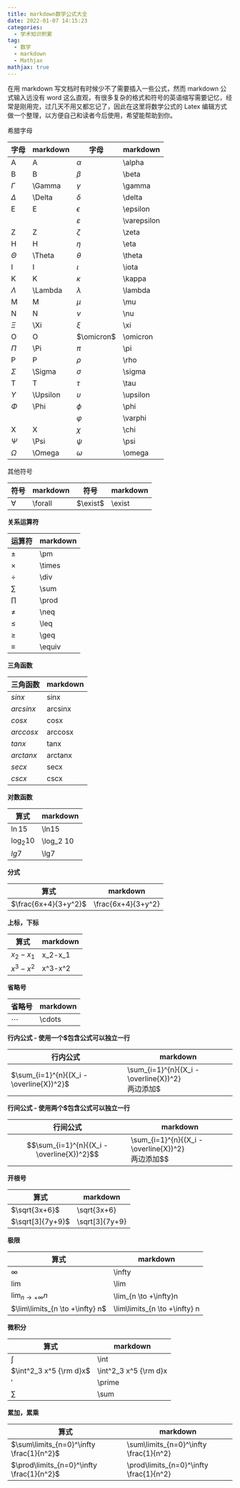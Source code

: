 ```yaml
---
title: markdown数学公式大全
date: 2022-01-07 14:15:23
categories:
  - 学术知识积累
tag:
  - 数学
  - markdown
  - Mathjax
mathjax: true
---
```


在用 markdown 写文档时有时候少不了需要插入一些公式，然而 markdown 公式输入远没有 word 这么直观，有很多复杂的格式和符号的英语缩写需要记忆，经常是刚用完，过几天不用又都忘记了，因此在这里将数学公式的 Latex 编辑方式做一个整理，以方便自己和读者今后使用，希望能帮助到你。

<!--more-->

希腊字母

| 字母       | markdown | 字母          | markdown    |
| ---------- | -------- | ------------- | ----------- |
| A          | A        | $\alpha$      | \alpha      |
| B          | B        | $\beta$       | \beta       |
| $\Gamma$   | \Gamma   | $\gamma$      | \gamma      |
| $\Delta$   | \Delta   | $\delta$      | \delta      |
| E          | E        | $\epsilon$    | \epsilon    |
|            |          | $\varepsilon$ | \varepsilon |
| Z          | Z        | $\zeta$       | \zeta       |
| H          | H        | $\eta$        | \eta        |
| $\Theta$   | \Theta   | $\theta$      | \theta      |
| I          | I        | $\iota$       | \iota       |
| K          | K        | $\kappa$      | \kappa      |
| $\Lambda$  | \Lambda  | $\lambda$     | \lambda     |
| M          | M        | $\mu$         | \mu         |
| N          | N        | $\nu$         | \nu         |
| $\Xi$      | \Xi      | $\xi$         | \xi         |
| O          | O        | $\omicron$    | \omicron    |
| $\Pi$      | \Pi      | $\pi$         | \pi         |
| P          | P        | $\rho$        | \rho        |
| $\Sigma$   | \Sigma   | $\sigma$      | \sigma      |
| T          | T        | $\tau$        | \tau        |
| $\Upsilon$ | \Upsilon | $\upsilon$    | \upsilon    |
| $\Phi$     | \Phi     | $\phi$        | \phi        |
|            |          | $\varphi$     | \varphi     |
| X          | X        | $\chi$        | \chi        |
| $\Psi$     | \Psi     | $\psi$        | \psi        |
| $\Omega$   | \Omega   | $\omega$      | \omega      |



其他符号

| 符号      | markdown | 符号     | markdown |
| --------- | -------- | -------- | -------- |
| $\forall$ | \forall  | $\exist$ | \exist   |



**关系运算符**

| 运算符   | markdown |
| -------- | -------- |
| $\pm$    | \pm      |
| $\times$ | \times   |
| $\div$   | \div     |
| $\sum$   | \sum     |
| $\prod$  | \prod    |
| $\neq$   | \neq     |
| $\leq$   | \leq     |
| $\geq$   | \geq     |
| $\equiv$ | \equiv   |



**三角函数**

| 三角函数  | markdown |
| --------- | -------- |
| $sin x$   | sinx     |
| $arcsinx$ | arcsinx  |
| $cosx$    | cosx     |
| $arccosx$ | arccosx  |
| $tanx$    | tanx     |
| $arctanx$ | arctanx  |
| $secx$    | secx     |
| $cscx$    | cscx     |



**对数函数**

| 算式        | markdown  |
| ----------- | --------- |
| $\ln15$     | \ln15     |
| $\log_2 10$ | \log_2 10 |
| $lg7$       | \lg7      |



**分式**

| 算式                 | markdown           |
| -------------------- | ------------------ |
| $\frac{6x+4}{3+y^2}$ | \frac{6x+4}{3+y^2} |



**上标，下标**

| 算式      | markdown |
| --------- | -------- |
| $x_2-x_1$ | x_2-x_1  |
| $x^3-x^2$ | x^3-x^2  |



**省略号**

| 省略号   | markdown |
| -------- | -------- |
| $\cdots$ | \cdots   |



**行内公式 - 使用一个$包含公式可以独立一行**

| 行内公式                                 | markdown                                              |
| ---------------------------------------- | ----------------------------------------------------- |
| $\sum_{i=1}^{n}{(X_i - \overline{X})^2}$ | \sum_{i=1}^{n}{(X_i - \overline{X})^2}<br />两边添加$ |



**行间公式 - 使用两个$包含公式可以独立一行**

| 行间公式                                   | markdown                                               |
| ------------------------------------------ | ------------------------------------------------------ |
| $$\sum_{i=1}^{n}{(X_i - \overline{X})^2}$$ | \sum_{i=1}^{n}{(X_i - \overline{X})^2}<br />两边添加$$ |



**开根号**

| 算式             | markdown       |
| ---------------- | -------------- |
| $\sqrt{3x+6}$    | \sqrt{3x+6}    |
| $\sqrt[3]{7y+9}$ | \sqrt[3]{7y+9} |



**极限**

| 算式                            | markdown                      |
| ------------------------------- | ----------------------------- |
| $\infty$                        | \infty                        |
| $\lim$                          | \lim                          |
| $\lim_{n \to +\infty}n$         | \lim_{n \to +\infty}n         |
| $\lim\limits_{n \to +\infty} n$ | \lim\limits_{n \to +\infty} n |



**微积分**

| 算式                    | markdown              |
| ----------------------- | --------------------- |
| $\int$                  | \int                  |
| $\int^2_3 x^5 {\rm d}x$ | \int^2_3 x^5 {\rm d}x |
| $\prime$                | \prime                |
| $\sum$                  | \sum                  |



**累加，累乘**

| 算式                                      | markdown                                |
| ----------------------------------------- | --------------------------------------- |
| $\sum\limits_{n=0}^\infty \frac{1}{n^2}$  | \sum\limits_{n=0}^\infty \frac{1}{n^2}  |
| $\prod\limits_{n=0}^\infty \frac{1}{n^2}$ | \prod\limits_{n=0}^\infty \frac{1}{n^2} |



